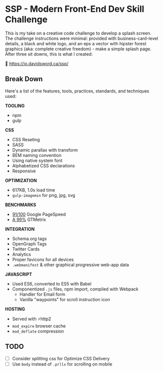 # SSP - Modern Front-End Dev Skill Challenge

This is my take on a creative code challenge to develop a splash screen. The challenge instructions were minimal: provided with business-card-level details, a black and white logo, and an eps a vector with hipster forest graphics (aka: complete creative freedom) - make a simple splash page. After three sit downs, this is what I created:

🚀 https://io.davidsword.ca/ssp/

## Break Down

Here's a list of the features, tools, practices, standards, and techniques used:

**TOOLING**

-   npm
-   gulp

**CSS**

-   CSS Reseting
-   SASS
-   Dynamic parallax with transform
-   BEM naming convention
-   Using native system font
-   Alphabetized CSS declarations
-   Responsive

**OPTIMIZATION**

-   617KB, 1.0s load time
-   `gulp-imagemin` for png, jpg, svg

**BENCHMARKS**

-   [91/100](https://developers.google.com/speed/pagespeed/insights/?url=https%3A%2F%2Fio.davidsword.ca%2Fssp%2F&tab=desktop) Google PageSpeed
- [A 99%](https://gtmetrix.com/reports/io.davidsword.ca/u7Eoy3ID) GTMetrix

**INTEGRATION**

-   Schema.org tags
-   OpenGraph Tags
-   Twitter Cards
-   Analytics
-   Proper favicons for all devices
-   `.webmanifest` & other graphical progressive web-app data

**JAVASCRIPT**

-   Used ES6, converted to ES5 with Babel
-   Componentized `.js` files, npm import, compiled with Webpack
    -   Handler for Email form
	-   Vanilla "waypoints" for scroll instruction icon

**HOSTING**

-   Served with ⚡http2
-   `mod_expire` browser cache
-   `mod_deflate` compression

## TODO

- [ ] Consider splitting css for Optimize CSS Delivery
- [ ] Use `body` instead of `.prllx` for scrolling on mobile
